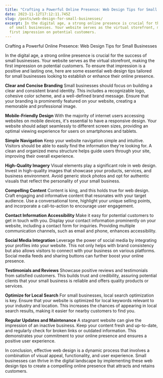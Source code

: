 ```yaml
---
title: "Crafting a Powerful Online Presence: Web Design Tips for Small Businesses"
date: 2023-11-12T17:12:11.745Z
slug: /posts/web-design-for-small-businesses/
excerpt: In the digital age, a strong online presence is crucial for the success
  of small businesses. Your website serves as the virtual storefront, making the
  first impression on potential customers.
---
```

Crafting a Powerful Online Presence: Web Design Tips for Small Businesses

In the digital age, a strong online presence is crucial for the success of small businesses. Your website serves as the virtual storefront, making the first impression on potential customers. To ensure that impression is a positive and lasting one, here are some essential web design tips tailored for small businesses looking to establish or enhance their online presence.

**Clear and Concise Branding**
Small businesses should focus on building a clear and consistent brand identity. This includes a recognizable logo, cohesive color scheme, and a well-defined brand message. Ensure that your branding is prominently featured on your website, creating a memorable and professional image.

**Mobile-Friendly Design**
With the majority of internet users accessing websites on mobile devices, it's essential to have a responsive design. Your website should adapt seamlessly to different screen sizes, providing an optimal viewing experience for users on smartphones and tablets.

**Simple Navigation**
Keep your website navigation simple and intuitive. Visitors should be able to easily find the information they're looking for. A clean and organized menu structure helps guide users through your site, improving their overall experience.

**High-Quality Imagery**
Visual elements play a significant role in web design. Invest in high-quality images that showcase your products, services, and business environment. Avoid generic stock photos and opt for authentic visuals that reflect the personality of your small business.

**Compelling Content**
Content is king, and this holds true for web design. Craft engaging and informative content that resonates with your target audience. Use a conversational tone, highlight your unique selling points, and incorporate a call-to-action to encourage user engagement.

**Contact Information Accessibility**
Make it easy for potential customers to get in touch with you. Display your contact information prominently on your website, including a contact form for inquiries. Providing multiple communication channels, such as email and phone, enhances accessibility.

**Social Media Integration**
Leverage the power of social media by integrating your profiles into your website. This not only helps with brand consistency but also allows visitors to connect with your business on various platforms. Social media feeds and sharing buttons can further boost your online presence.

**Testimonials and Reviews**
Showcase positive reviews and testimonials from satisfied customers. This builds trust and credibility, assuring potential clients that your small business is reliable and offers quality products or services.

**Optimize for Local Search**
For small businesses, local search optimization is key. Ensure that your website is optimized for local keywords relevant to your industry and location. This increases the chances of appearing in local search results, making it easier for nearby customers to find you.

**Regular Updates and Maintenance**
A stagnant website can give the impression of an inactive business. Keep your content fresh and up-to-date, and regularly check for broken links or outdated information. This demonstrates your commitment to your online presence and ensures a positive user experience.

In conclusion, effective web design is a dynamic process that involves a combination of visual appeal, functionality, and user experience. Small businesses can thrive in the digital landscape by implementing these web design tips to create a compelling online presence that attracts and retains customers.